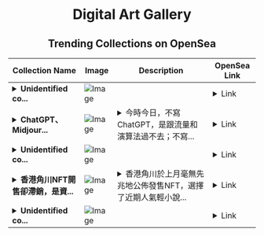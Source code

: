 <div align="center">

# Digital Art Gallery

## Trending Collections on OpenSea

| Collection Name                       | Image                                                                                     | Description                       | OpenSea Link                                                                                          |
|---------------------------------------|-------------------------------------------------------------------------------------------|-----------------------------------|--------------------------------------------------------------------------------------------------------|
| **<details><summary>Unidentified co...</summary>Unidentified contract 96133634-82d0-4706-b5b1-40c048d5d0a0</details>** | ![Image](https://i.seadn.io/s/raw/files/a764663a5bc941d303ca81defbe8e6ac.png?w=500&auto=format?w=200&auto=format) |  | <details><summary>Link</summary>[Unidentified contract 96133634-82d0-4706-b5b1-40c048d5d0a0](https://opensea.io/collection/unidentified-contract-96133634-82d0-4706-b5b1-40c0)</details> |
| **<details><summary>ChatGPT、Midjour...</summary>ChatGPT、Midjourney 大熱，我們都是 AI 無產階級</details>** | ![Image](https://i.seadn.io/s/raw/files/3bf3ef818b79b620e2ee39b113b979ee.jpg?w=500&auto=format?w=200&auto=format) | <details><summary>今時今日，不寫 ChatGPT，是跟流量和演算法過不去；不寫...</summary>今時今日，不寫 ChatGPT，是跟流量和演算法過不去；不寫 AI，都不好意思跟人家說自己是科技作者了。偏偏我上一次寫 AI 已經是 2020 年，人肉 AI 除外。?...</details> | <details><summary>Link</summary>[ChatGPT、Midjourney 大熱，我們都是 AI 無產階級](https://opensea.io/collection/chatgpt-midjourney-da-re-wo-men-du-shi-ai-wu-chan)</details> |
| **<details><summary>Unidentified co...</summary>Unidentified contract ad4cc2dc-3096-4aec-af1f-1c55ae038418</details>** | ![Image](https://i.seadn.io/s/raw/files/a764663a5bc941d303ca81defbe8e6ac.png?w=500&auto=format?w=200&auto=format) |  | <details><summary>Link</summary>[Unidentified contract ad4cc2dc-3096-4aec-af1f-1c55ae038418](https://opensea.io/collection/unidentified-contract-ad4cc2dc-3096-4aec-af1f-1c55)</details> |
| **<details><summary>香港角川NFT開售卻滯銷，是資...</summary>香港角川NFT開售卻滯銷，是資訊不足還是動漫粉絲不買單？</details>** | ![Image](https://i.seadn.io/s/raw/files/d894ed7ad4c6e56bc063e52a0d0a11c2.gif?w=500&auto=format?w=200&auto=format) | <details><summary>香港角川於上月毫無先兆地公佈發售NFT，選擇了近期人氣輕小說...</summary>香港角川於上月毫無先兆地公佈發售NFT，選擇了近期人氣輕小說《不時輕聲地以俄語遮羞的鄰座艾莉同學》為藍本，公售...</details> | <details><summary>Link</summary>[香港角川NFT開售卻滯銷，是資訊不足還是動漫粉絲不買單？](https://opensea.io/collection/xiang-gang-jiao-chuan-nftkai-shou-que-zhi-xiao-s-1)</details> |
| **<details><summary>Unidentified co...</summary>Unidentified contract 3319a02a-b150-488e-afd2-ade549bdad13</details>** | ![Image](https://i.seadn.io/s/raw/files/a764663a5bc941d303ca81defbe8e6ac.png?w=500&auto=format?w=200&auto=format) |  | <details><summary>Link</summary>[Unidentified contract 3319a02a-b150-488e-afd2-ade549bdad13](https://opensea.io/collection/unidentified-contract-3319a02a-b150-488e-afd2-ade5)</details> |

</div>